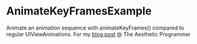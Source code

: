 # AnimateKeyFramesExample
Animate an animation sequence with animateKeyFrames() compared to regular UIViewAnimations. 
For my [blog post](https://medium.com/the-aesthetic-programmer/chaining-uiview-animations-with-animatekeyframes-466b5eaf9568) @ The Aesthetic Programmer 
